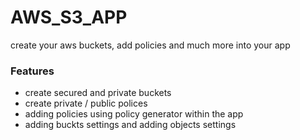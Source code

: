 # AWS_S3_APP
create your aws buckets, add policies and much more into your app


### Features
* create secured and private buckets
* create private / public polices
* adding policies using policy generator within the app
* adding buckts settings and adding objects settings
